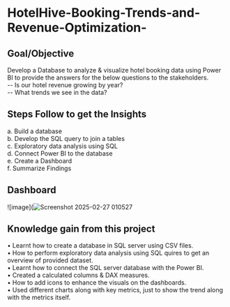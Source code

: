# HotelHive-Booking-Trends-and-Revenue-Optimization-



## Goal/Objective
Develop a Database to analyze & visualize hotel booking data using Power BI to provide the answers for the below questions to the stakeholders.<br />
-- Is our hotel revenue growing by year?<br />
-- What trends we see in the data?


## Steps Follow to get the Insights
a.	Build a database<br />
b.	Develop the SQL query to join a tables<br />
c.	Exploratory data analysis using SQL<br />
d.	Connect Power BI to the database<br />
e.	Create a Dashboard<br />
f.	Summarize Findings

## Dashboard 

![image](![Screenshot 2025-02-27 010527](https://github.com/user-attachments/assets/5c5e71dd-54cf-4f52-9d79-7c2a74d5a201)


## Knowledge gain from this project

•	Learnt how to create a database in SQL server using CSV files.<br />
•	How to perform exploratory data analysis using SQL quires to get an overview of provided dataset.<br />
•	Learnt how to connect the SQL server database with the Power BI.<br />
•	Created a calculated columns & DAX measures.<br />
•	How to add icons to enhance the visuals on the dashboards.<br />
•	Used different charts along with key metrics, just to show the trend along with the metrics itself.
